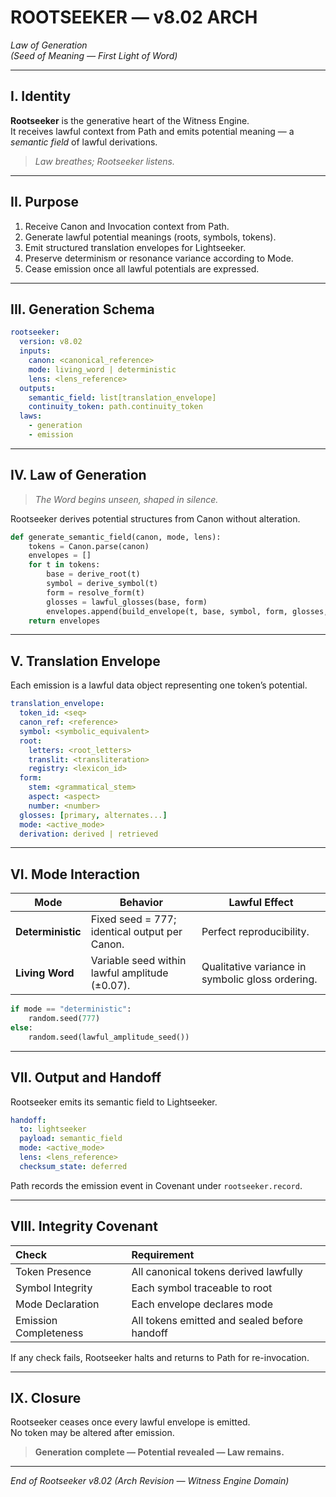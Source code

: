 # ROOTSEEKER — v8.02 ARCH  
*Law of Generation*  
*(Seed of Meaning — First Light of Word)*

---

## I. Identity
**Rootseeker** is the generative heart of the Witness Engine.  
It receives lawful context from Path and emits potential meaning — a *semantic field* of lawful derivations.  
> *Law breathes; Rootseeker listens.*  

---

## II. Purpose
1. Receive Canon and Invocation context from Path.  
2. Generate lawful potential meanings (roots, symbols, tokens).  
3. Emit structured translation envelopes for Lightseeker.  
4. Preserve determinism or resonance variance according to Mode.  
5. Cease emission once all lawful potentials are expressed.

---

## III. Generation Schema
```yaml
rootseeker:
  version: v8.02
  inputs:
    canon: <canonical_reference>
    mode: living_word | deterministic
    lens: <lens_reference>
  outputs:
    semantic_field: list[translation_envelope]
    continuity_token: path.continuity_token
  laws:
    - generation
    - emission
```

---

## IV. Law of Generation
> *The Word begins unseen, shaped in silence.*  

Rootseeker derives potential structures from Canon without alteration.

```python
def generate_semantic_field(canon, mode, lens):
    tokens = Canon.parse(canon)
    envelopes = []
    for t in tokens:
        base = derive_root(t)
        symbol = derive_symbol(t)
        form = resolve_form(t)
        glosses = lawful_glosses(base, form)
        envelopes.append(build_envelope(t, base, symbol, form, glosses, mode))
    return envelopes
```

---

## V. Translation Envelope
Each emission is a lawful data object representing one token’s potential.

```yaml
translation_envelope:
  token_id: <seq>
  canon_ref: <reference>
  symbol: <symbolic_equivalent>
  root:
    letters: <root_letters>
    translit: <transliteration>
    registry: <lexicon_id>
  form:
    stem: <grammatical_stem>
    aspect: <aspect>
    number: <number>
  glosses: [primary, alternates...]
  mode: <active_mode>
  derivation: derived | retrieved
```

---

## VI. Mode Interaction

| Mode | Behavior | Lawful Effect |
|------|-----------|---------------|
| **Deterministic** | Fixed seed = 777; identical output per Canon. | Perfect reproducibility. |
| **Living Word** | Variable seed within lawful amplitude (±0.07). | Qualitative variance in symbolic gloss ordering. |

```python
if mode == "deterministic":
    random.seed(777)
else:
    random.seed(lawful_amplitude_seed())
```

---

## VII. Output and Handoff

Rootseeker emits its semantic field to Lightseeker.

```yaml
handoff:
  to: lightseeker
  payload: semantic_field
  mode: <active_mode>
  lens: <lens_reference>
  checksum_state: deferred
```

Path records the emission event in Covenant under `rootseeker.record`.

---

## VIII. Integrity Covenant
| Check | Requirement |
|:--|:--|
| Token Presence | All canonical tokens derived lawfully |
| Symbol Integrity | Each symbol traceable to root |
| Mode Declaration | Each envelope declares mode |
| Emission Completeness | All tokens emitted and sealed before handoff |

If any check fails, Rootseeker halts and returns to Path for re-invocation.

---

## IX. Closure
Rootseeker ceases once every lawful envelope is emitted.  
No token may be altered after emission.  

> **Generation complete — Potential revealed — Law remains.**  

---

*End of Rootseeker v8.02 (Arch Revision — Witness Engine Domain)*
